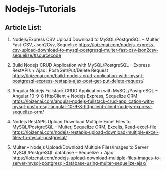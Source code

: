 # Nodejs-Tutorials

Article List:
-------------------
1. Nodejs/Express CSV Upload Download to MySQL/PostgreSQL – Multer, Fast-CSV, Json2Csv, Sequelize
https://loizenai.com/nodejs-express-csv-upload-download-to-mysql-postgresql-multer-fast-csv-json2csv-sequelize/#sourcecode

2. Build Nodejs CRUD Application with MySQL/PostgreSQL – Express RestAPIs + Ajax : Post/Get/Put/Delete Request
https://loizenai.com/build-nodejs-crud-application-with-mysql-postgresql-express-restapis-ajax-post-get-put-delete-request/

3. Angular Nodejs Fullstack CRUD Application with MySQL/PostgreSQL – Angular 10-9-8 HttpClient + Nodejs Express, Sequelize ORM
https://loizenai.com/angular-nodejs-fullstack-crud-application-with-mysql-postgresql-angular-10-9-8-httpclient-client-nodejs-express-sequelize-orm/

4. Nodejs RestAPIs Upload Download Multiple Excel Files to MySQL/PostgreSQL – Multer, Sequelize ORM, Exceljs, Read-excel-file
https://loizenai.com/nodejs-restapis-upload-download-multiple-excel-files-to-mysql-postgresql/

5. Multer – Nodejs Upload/Download Multiple Files/Images to Server MySQL/PostgreSQL database – Sequelize + Ajax
https://loizenai.com/nodejs-upload-download-multiple-files-images-to-server-mysql-postgresql-database-using-multer-sequelize-ajax/
